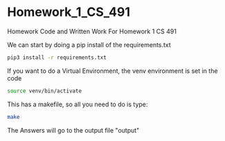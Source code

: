 # Homework_1_CS_491
Homework Code and Written Work For Homework 1 CS 491

We can start by doing a pip install of the requirements.txt
```bash
pip3 install -r requirements.txt
``` 
If you want to do a Virtual Environment, the venv environment is set in the code
```bash
source venv/bin/activate 
``` 

This has a makefile, so all you need to do is type:
```bash
make
``` 
The Answers will go to the output file "output"




